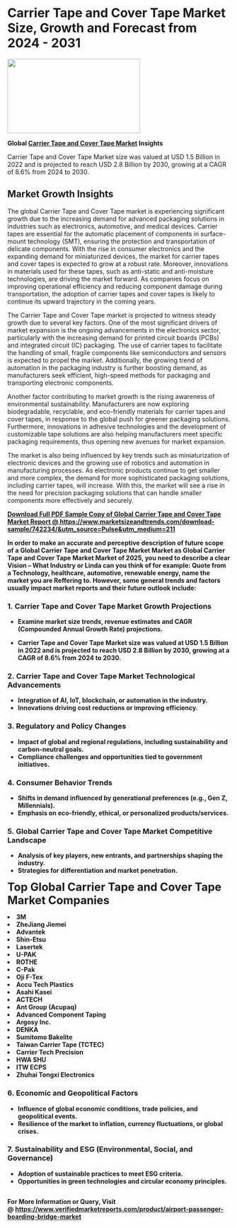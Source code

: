 <H1>Carrier Tape and Cover Tape Market Size, Growth and Forecast from 2024 - 2031</H1><img class="aligncenter size-medium wp-image-584254" src="https://thirdeyenews.in/wp-content/uploads/2024/09/Global-Market-Research-300x168.jpeg" alt="" width="300" height="168" /><p><strong>Global&nbsp;<a href="https://www.marketsizeandtrends.com/download-sample/742234/&amp;utm_source=Pulse&amp;utm_medium=211">Carrier Tape and Cover Tape Market</a> Insights</strong></p><p>Carrier Tape and Cover Tape Market size was valued at USD 1.5 Billion in 2022 and is projected to reach USD 2.8 Billion by 2030, growing at a CAGR of 8.6% from 2024 to 2030.</p><p><h2>Market Growth Insights</h2> <p>The global Carrier Tape and Cover Tape market is experiencing significant growth due to the increasing demand for advanced packaging solutions in industries such as electronics, automotive, and medical devices. Carrier tapes are essential for the automatic placement of components in surface-mount technology (SMT), ensuring the protection and transportation of delicate components. With the rise in consumer electronics and the expanding demand for miniaturized devices, the market for carrier tapes and cover tapes is expected to grow at a robust rate. Moreover, innovations in materials used for these tapes, such as anti-static and anti-moisture technologies, are driving the market forward. As companies focus on improving operational efficiency and reducing component damage during transportation, the adoption of carrier tapes and cover tapes is likely to continue its upward trajectory in the coming years.</p> <p><strong><a href="#"></a></strong></p> <p>The Carrier Tape and Cover Tape market is projected to witness steady growth due to several key factors. One of the most significant drivers of market expansion is the ongoing advancements in the electronics sector, particularly with the increasing demand for printed circuit boards (PCBs) and integrated circuit (IC) packaging. The use of carrier tapes to facilitate the handling of small, fragile components like semiconductors and sensors is expected to propel the market. Additionally, the growing trend of automation in the packaging industry is further boosting demand, as manufacturers seek efficient, high-speed methods for packaging and transporting electronic components.</p> <p>Another factor contributing to market growth is the rising awareness of environmental sustainability. Manufacturers are now exploring biodegradable, recyclable, and eco-friendly materials for carrier tapes and cover tapes, in response to the global push for greener packaging solutions. Furthermore, innovations in adhesive technologies and the development of customizable tape solutions are also helping manufacturers meet specific packaging requirements, thus opening new avenues for market expansion.</p> <p>The market is also being influenced by key trends such as miniaturization of electronic devices and the growing use of robotics and automation in manufacturing processes. As electronic products continue to get smaller and more complex, the demand for more sophisticated packaging solutions, including carrier tapes, will increase. With this, the market will see a rise in the need for precision packaging solutions that can handle smaller components more effectively and securely.</p> <p><strong><a href="#"></p><p><span class=""><strong>Download Full PDF Sample Copy of Global Carrier Tape and Cover Tape Market Report</strong> @ <a href="https://www.marketsizeandtrends.com/download-sample/742234/&amp;utm_source=Pulse&amp;utm_medium=211" target="_blank">https://www.marketsizeandtrends.com/download-sample/742234/&amp;utm_source=Pulse&amp;utm_medium=211</a></span></p><p>In order to make an accurate and perceptive description of future scope of a Global&nbsp;Carrier Tape and Cover Tape Market Market as Global&nbsp;Carrier Tape and Cover Tape Market Market of 2025, you need to describe a clear Vision &ndash; What Industry or Linda can you think of for example: Quote from a Technology, healthcare, automotive, renewable energy, name the market you are Reffering to. However, some general trends and factors usually impact market reports and their future outlook include:</p><h3>1.&nbsp;<strong>Carrier Tape and Cover Tape Market Growth Projections</strong></h3><ul><li>Examine market size trends, revenue estimates and CAGR (Compounded Annual Growth Rate) projections.</li><li><p>Carrier Tape and Cover Tape Market size was valued at USD 1.5 Billion in 2022 and is projected to reach USD 2.8 Billion by 2030, growing at a CAGR of 8.6% from 2024 to 2030.</p></li></ul><h3>2.&nbsp;<strong>Carrier Tape and Cover Tape Market Technological Advancements</strong></h3><ul><li>Integration of AI, IoT, blockchain, or automation in the industry.</li><li>Innovations driving cost reductions or improving efficiency.</li></ul><h3>3.&nbsp;<strong>Regulatory and Policy Changes</strong></h3><ul><li>Impact of global and regional regulations, including sustainability and carbon-neutral goals.</li><li>Compliance challenges and opportunities tied to government initiatives.</li></ul><h3>4.&nbsp;<strong>Consumer Behavior Trends</strong></h3><ul><li>Shifts in demand influenced by generational preferences (e.g., Gen Z, Millennials).</li><li>Emphasis on eco-friendly, ethical, or personalized products/services.</li></ul><h3>5.&nbsp;<strong>Global Carrier Tape and Cover Tape Market Competitive Landscape</strong></h3><ul><li>Analysis of key players, new entrants, and partnerships shaping the industry.</li><li>Strategies for differentiation and market penetration.</li></ul><p data-pm-slice="1 1 []"><span style="color: inherit; font-family: inherit; font-size: 25px;">Top Global Carrier Tape and Cover Tape Market Companies</span></p><div class="" data-test-id=""><p><li>3M</li><li> ZheJiang Jiemei</li><li> Advantek</li><li> Shin-Etsu</li><li> Lasertek</li><li> U-PAK</li><li> ROTHE</li><li> C-Pak</li><li> Oji F-Tex</li><li> Accu Tech Plastics</li><li> Asahi Kasei</li><li> ACTECH</li><li> Ant Group (Acupaq)</li><li> Advanced Component Taping</li><li> Argosy Inc.</li><li> DENKA</li><li> Sumitomo Bakelite</li><li> Taiwan Carrier Tape (TCTEC)</li><li> Carrier Tech Precision</li><li> HWA SHU</li><li> ITW ECPS</li><li> Zhuhai Tongxi Electronics</li></p></div><h3>6.&nbsp;<strong>Economic and Geopolitical Factors</strong></h3><ul><li>Influence of global economic conditions, trade policies, and geopolitical events.</li><li>Resilience of the market to inflation, currency fluctuations, or global crises.</li></ul><h3>7.&nbsp;<strong>Sustainability and ESG (Environmental, Social, and Governance)</strong></h3><ul><li>Adoption of sustainable practices to meet ESG criteria.</li><li>Opportunities in green technologies and circular economy principles.</li></ul><h2><strong style="font-size: 14px;">For More Information or Query, Visit @&nbsp;</strong><a style="background-color: #ffffff; font-size: 14px;" href="https://www.marketsizeandtrends.com/report/carrier-tape-and-cover-tape-market/" target="_blank">https://www.verifiedmarketreports.com/product/airport-passenger-boarding-bridge-market</a></h2>
